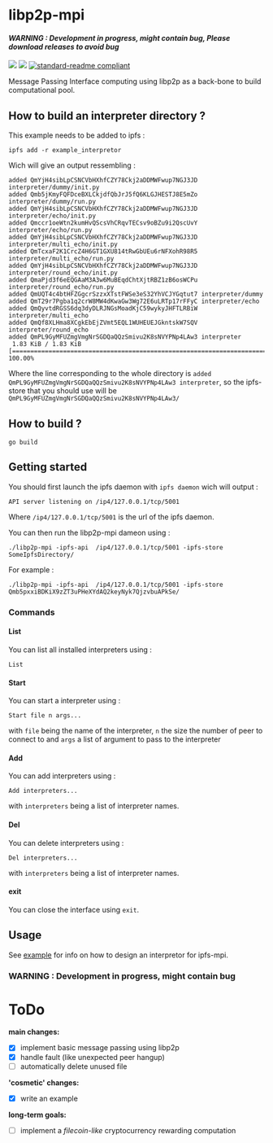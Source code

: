 # libp2p-mpi

####  *__WARNING : Development in progress, might contain bug, Please download releases to avoid bug__*

[![](https://img.shields.io/badge/project-IPFS-blue.svg?style=flat-square)](https://ipfs.io/)
[![](https://img.shields.io/badge/freenode-%23ipfs-blue.svg?style=flat-square)](http://webchat.freenode.net/?channels=%23ipfs)
[![standard-readme compliant](https://img.shields.io/badge/standard--readme-OK-green.svg?style=flat-square)](https://github.com/RichardLitt/standard-readme)

Message Passing Interface computing using libp2p as a back-bone to build computational pool.

## How to build an interpreter directory ?

This example needs to be added to ipfs :

```
ipfs add -r example_interpretor
```

Wich will give an output ressembling :

```
added QmYjH4sibLpCSNCVbHXhfCZY78Ckj2aDDMWFwup7NGJ3JD interpreter/dummy/init.py
added Qmb5jKmyFQFDceBXLCkjdfQbJrJ5fQ6KLGJHESTJ8E5mZo interpreter/dummy/run.py
added QmYjH4sibLpCSNCVbHXhfCZY78Ckj2aDDMWFwup7NGJ3JD interpreter/echo/init.py
added Qmccr1oeWtn2kumHvQScsVhCRqvTECsv9oBZu9i2QscUvY interpreter/echo/run.py
added QmYjH4sibLpCSNCVbHXhfCZY78Ckj2aDDMWFwup7NGJ3JD interpreter/multi_echo/init.py
added QmTcxaF2K1CrcZ4H6GT1GXU814tRwGbUEu6rNFXohR98R5 interpreter/multi_echo/run.py
added QmYjH4sibLpCSNCVbHXhfCZY78Ckj2aDDMWFwup7NGJ3JD interpreter/round_echo/init.py
added QmaPjd3f6eEQGAaM3A3w6MuBEqdChtXjtRBZ1zB6osWCPu interpreter/round_echo/run.py
added QmUQT4c4btHFZGgcrSzzxXTstFWSe3eS32YhVCJYGqtut7 interpreter/dummy
added QmT29r7Pgba1q2crW8MW4dKwaGw3Wg72E6uLRTp17rFFyC interpreter/echo
added QmQyvtdRGSS6dq3dyDLRJNGsMoadKjC59wykyJHFTLRBiW interpreter/multi_echo
added QmQf8XLHma8XCgkEbEjZVmt5EQL1WUHEUEJGkntskW7SQV interpreter/round_echo
added QmPL9GyMFUZmgVmgNrSGDQaQQzSmivu2K8sNVYPNp4LAw3 interpreter
 1.83 KiB / 1.83 KiB [====================================================================================================================================================================================] 100.00%
 ```

Where the line corresponding to the whole directory is `added QmPL9GyMFUZmgVmgNrSGDQaQQzSmivu2K8sNVYPNp4LAw3 interpreter`, so the ipfs-store that you should use will be `QmPL9GyMFUZmgVmgNrSGDQaQQzSmivu2K8sNVYPNp4LAw3/`

## How to build ?

```
go build
```

## Getting started

You should first launch the ipfs daemon with `ipfs daemon` wich will output :

```
API server listening on /ip4/127.0.0.1/tcp/5001
```

Where `/ip4/127.0.0.1/tcp/5001` is the url of the ipfs daemon.

You can then run the libp2p-mpi dameon using :

```
./libp2p-mpi -ipfs-api  /ip4/127.0.0.1/tcp/5001 -ipfs-store SomeIpfsDirectory/
```

For example :

```
./libp2p-mpi -ipfs-api  /ip4/127.0.0.1/tcp/5001 -ipfs-store Qmb5pxxiBDKiX9zZT3uPHeXYdAQ2keyNyk7QjzvbuAPkSe/
```

### Commands

#### List

You can list all installed interpreters using :

```
List
```

#### Start

You can start a interpreter using :

```
Start file n args...
```

with `file` being the name of the interpreter, `n` the size the number of peer to connect to and `args` a list of argument to pass to the interpreter

#### Add

You can add interpreters using :

```
Add interpreters...
```

with `interpreters` being a list of interpreter names.

#### Del

You can delete interpreters using :

```
Del interpreters...
```

with `interpreters` being a list of interpreter names.

#### exit

You can close the interface using `exit`.

## Usage

See [example](./example) for info on how to design an interpretor for ipfs-mpi.

### WARNING : Development in progress, might contain bug

# ToDo

__main changes:__

- [x] implement basic message passing using libp2p
- [x] handle fault (like unexpected peer hangup)
- [ ] automatically delete unused file

__'cosmetic' changes:__

- [x] write an example

__long-term goals:__

- [ ] implement a _filecoin-like_ cryptocurrency rewarding computation
